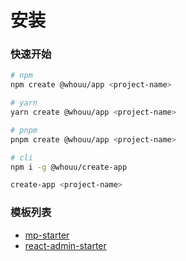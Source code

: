 # 安装

### 快速开始

```bash
# npm
npm create @whouu/app <project-name>

# yarn
yarn create @whouu/app <project-name>

# pnpm
pnpm create @whouu/app <project-name>

# cli
npm i -g @whouu/create-app

create-app <project-name>
```

### 模板列表

- [mp-starter](/templates/mp-starter.html)
- [react-admin-starter](/templates/react-admin-starter.html)
